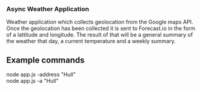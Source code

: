 ### Async Weather Application

Weather application which collects geolocation from the Google maps API.<br/>
Once the geolocation has been collected it is sent to Forecast.io in the form of a lattitude and longitude. The result of that will be a general summary of the weather that day, a current temperature and a weekly summary.

## Example commands

node app.js -address "Hull"<br/>
node app.js -a "Hull"
